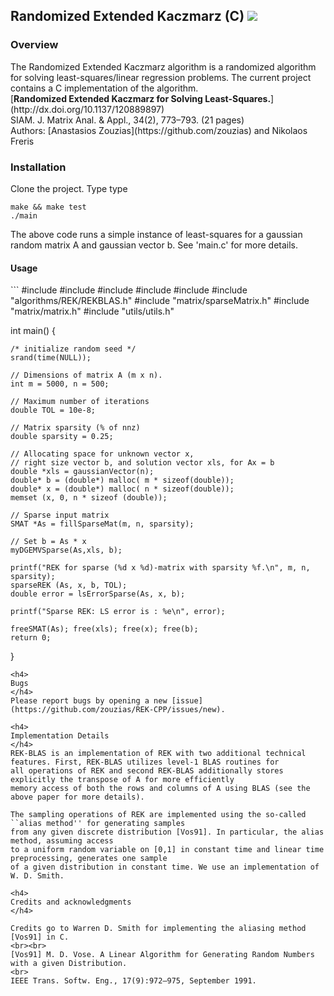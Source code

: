 <h2> Randomized Extended Kaczmarz (C) <img src="https://travis-ci.org/zouzias/REK-C.svg?branch=master"/></h2>
<h3> Overview </h3>
The Randomized Extended Kaczmarz algorithm is a randomized algorithm for solving least-squares/linear regression problems. The current project contains a C implementation of the algorithm.

<br>
[<b>Randomized Extended Kaczmarz for Solving Least-Squares.</b>](http://dx.doi.org/10.1137/120889897)
<br>
SIAM. J. Matrix Anal. & Appl., 34(2), 773–793. (21 pages) 
<br>
Authors: [Anastasios Zouzias](https://github.com/zouzias) and Nikolaos Freris 
<br>
<h3>
Installation
</h3>

Clone the project. Type type

<code>make && make test</code>
<br>
<code>./main</code>

The above code runs a simple instance of least-squares for a gaussian random matrix A and gaussian vector b. See 'main.c' for more details.

<h4>Usage</h4>
```
#include <stdio.h>
#include <string.h>
#include <time.h>
#include <math.h>
#include <stddef.h>
#include "algorithms/REK/REKBLAS.h"
#include "matrix/sparseMatrix.h"
#include "matrix/matrix.h"
#include "utils/utils.h"

int main() {
    
    /* initialize random seed */
    srand(time(NULL));

    // Dimensions of matrix A (m x n).
    int m = 5000, n = 500;
    
    // Maximum number of iterations
    double TOL = 10e-8;
    
    // Matrix sparsity (% of nnz)
    double sparsity = 0.25;
    
    // Allocating space for unknown vector x, 
    // right size vector b, and solution vector xls, for Ax = b
    double *xls = gaussianVector(n);
    double* b = (double*) malloc( m * sizeof(double));
    double* x = (double*) malloc( n * sizeof(double));
    memset (x, 0, n * sizeof (double));
    
    // Sparse input matrix
    SMAT *As = fillSparseMat(m, n, sparsity);
    
    // Set b = As * x
    myDGEMVSparse(As,xls, b);
    
    printf("REK for sparse (%d x %d)-matrix with sparsity %f.\n", m, n, sparsity);
    sparseREK (As, x, b, TOL);
    double error = lsErrorSparse(As, x, b);
    
    printf("Sparse REK: LS error is : %e\n", error);

    freeSMAT(As); free(xls); free(x); free(b);
    return 0;
}
```
<h4>
Bugs
</h4>
Please report bugs by opening a new [issue](https://github.com/zouzias/REK-CPP/issues/new).

<h4>
Implementation Details
</h4>
REK-BLAS is an implementation of REK with two additional technical features. First, REK-BLAS utilizes level-1 BLAS routines for 
all operations of REK and second REK-BLAS additionally stores explicitly the transpose of A for more efficiently 
memory access of both the rows and columns of A using BLAS (see the above paper for more details). 

The sampling operations of REK are implemented using the so-called ``alias method'' for generating samples 
from any given discrete distribution [Vos91]. In particular, the alias method, assuming access 
to a uniform random variable on [0,1] in constant time and linear time preprocessing, generates one sample
of a given distribution in constant time. We use an implementation of W. D. Smith.

<h4>
Credits and acknowledgments
</h4>

Credits go to Warren D. Smith for implementing the aliasing method [Vos91] in C.
<br><br>
[Vos91] M. D. Vose. A Linear Algorithm for Generating Random Numbers with a given Distribution. 
<br>
IEEE Trans. Softw. Eng., 17(9):972–975, September 1991.
